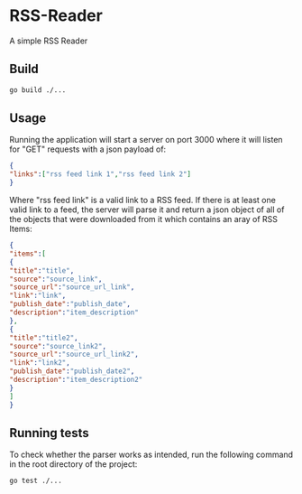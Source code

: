 # RSS-Reader

A simple RSS Reader

## Build

```bash
go build ./...
```

## Usage

Running the application will start a server on port 3000 where it will listen for "GET" requests with a json payload of:

```json
{
"links":["rss feed link 1","rss feed link 2"]
}
```

Where "rss feed link" is a valid link to a RSS feed.
If there is at least one valid link to a feed, the server will parse it and return a json object of all of the objects that were downloaded from it which contains an aray of RSS Items:
```json
{
"items":[
{
"title":"title",
"source":"source_link",
"source_url":"source_url_link",
"link":"link",
"publish_date":"publish_date",
"description":"item_description"
},
{
"title":"title2",
"source":"source_link2",
"source_url":"source_url_link2",
"link":"link2",
"publish_date":"publish_date2",
"description":"item_description2"
}
]
}
```

## Running tests

To check whether the parser works as intended, run the following command in the root directory of the project:

```bash
go test ./...
```